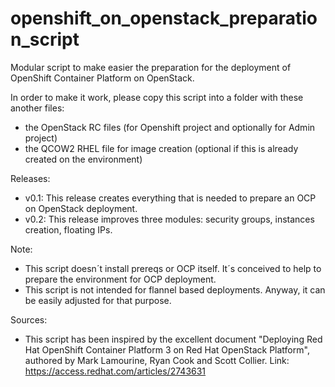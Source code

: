 # openshift_on_openstack_preparation_script
Modular script to make easier the preparation for the deployment of OpenShift Container Platform on OpenStack.

In order to make it work, please copy this script into a folder with these another files:
- the OpenStack RC files (for Openshift project and optionally for Admin project)
- the QCOW2 RHEL file for image creation (optional if this is already created on the environment)

Releases:
- v0.1: This release creates everything that is needed to prepare an OCP on OpenStack deployment. 
- v0.2: This release improves three modules: security groups, instances creation, floating IPs.

Note: 
- This script doesn´t install prereqs or OCP itself. It´s conceived to help to prepare the environment for OCP deployment.
- This script is not intended for flannel based deployments. Anyway, it can be easily adjusted for that purpose.

Sources:
- This script has been inspired by the excellent document "Deploying Red Hat OpenShift Container Platform 3 on Red Hat OpenStack Platform", authored by Mark Lamourine, Ryan Cook and Scott Collier. Link: https://access.redhat.com/articles/2743631
